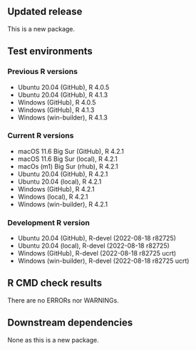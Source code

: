 ## Updated release

This is a new package.

## Test environments

### Previous R versions
* Ubuntu 20.04                 (GitHub), R 4.0.5
* Ubuntu 20.04                 (GitHub), R 4.1.3
* Windows                      (GitHub), R 4.0.5
* Windows                      (GitHub), R 4.1.3
* Windows                 (win-builder), R 4.1.3

### Current R versions
* macOS 11.6 Big Sur           (GitHub), R 4.2.1
* macOS 11.6 Big Sur            (local), R 4.2.1
* macOs (m1) Big Sur             (rhub), R 4.2.1
* Ubuntu 20.04                 (GitHub), R 4.2.1
* Ubuntu 20.04                  (local), R 4.2.1
* Windows                      (GitHub), R 4.2.1
* Windows                       (local), R 4.2.1
* Windows                 (win-builder), R 4.2.1

### Development R version
* Ubuntu 20.04                 (GitHub), R-devel (2022-08-18 r82725)
* Ubuntu 20.04                  (local), R-devel (2022-08-18 r82725)
* Windows                      (GitHub), R-devel (2022-08-18 r82725 ucrt)
* Windows                 (win-builder), R-devel (2022-08-18 r82725 ucrt)

## R CMD check results

There are no ERRORs nor WARNINGs.

## Downstream dependencies

None as this is a new package.
